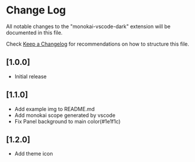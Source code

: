 # Change Log

All notable changes to the "monokai-vscode-dark" extension will be documented in this file.

Check [Keep a Changelog](http://keepachangelog.com/) for recommendations on how to structure this file.

## [1.0.0]

- Initial release

## [1.1.0]

- Add example img to README.md
- Add monokai scope generated by vscode
- Fix Panel background to main color(#1e1f1c)

## [1.2.0]

- Add theme icon